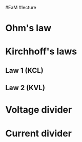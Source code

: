 #EaM #lecture 

# Ohm's law

# Kirchhoff's laws
## Law 1 (KCL)

## Law 2 (KVL)

# Voltage divider

# Current divider